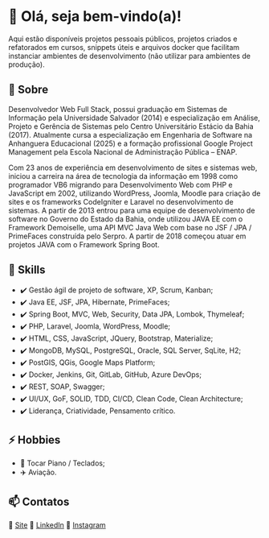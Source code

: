 # 👋 Olá, seja bem-vindo(a)!

Aqui estão disponíveis projetos pessoais públicos, projetos criados e refatorados em cursos, snippets úteis e arquivos docker que facilitam instanciar ambientes de desenvolvimento (não utilizar para ambientes de produção).

## 🙂 Sobre

Desenvolvedor Web Full Stack, possui graduação em Sistemas de Informação pela Universidade Salvador (2014) e especialização em Análise, Projeto e Gerência de Sistemas pelo Centro Universitário Estácio da Bahia (2017). Atualmente cursa a especialização em Engenharia de Software na Anhanguera Educacional (2025) e a formação profissional Google Project Management pela Escola Nacional de Administração Pública – ENAP.

Com 23 anos de experiência em desenvolvimento de sites e sistemas web, iniciou a carreira na área de tecnologia da informação em 1998 como programador VB6 migrando para Desenvolvimento Web com PHP e JavaScript em 2002, utilizando WordPress, Joomla, Moodle para criação de sites e os frameworks CodeIgniter e Laravel no desenvolvimento de sistemas. A partir de 2013 entrou para uma equipe de desenvolvimento de software no Governo do Estado da Bahia, onde utilizou JAVA EE com o Framework Demoiselle, uma API MVC Java Web com base no JSF / JPA / PrimeFaces construída pelo Serpro. A partir de 2018 começou atuar em projetos JAVA com o Framework Spring Boot.

## 🧰 Skills
- ✔️ Gestão ágil de projeto de software, XP, Scrum, Kanban;
- ✔️ Java EE, JSF, JPA, Hibernate, PrimeFaces;
- ✔️ Spring Boot, MVC, Web, Security, Data JPA, Lombok, Thymeleaf;
- ✔️ PHP, Laravel, Joomla, WordPress, Moodle;
- ✔️ HTML, CSS, JavaScript, JQuery, Bootstrap, Materialize;
- ✔️ MongoDB, MySQL, PostgreSQL, Oracle, SQL Server, SqLite, H2;
- ✔️ PostGIS, QGis, Google Maps Platform;
- ✔️ Docker, Jenkins, Git, GitLab, GitHub, Azure DevOps;
- ✔️ REST, SOAP, Swagger; 
- ✔️ UI/UX, GoF, SOLID, TDD, CI/CD, Clean Code, Clean Architecture;
- ✔️ Liderança, Criatividade, Pensamento crítico.

## ⚡ Hobbies
- 🎹 Tocar Piano / Teclados;
- ✈️ Aviação.

## 📫 Contatos
🔗 [Site](https://eduardobelem.com.br/)
🔗 [LinkedIn](https://www.linkedin.com/in/edumanoel/)
🔗 [Instagram](https://www.instagram.com/eduardobelemteclas/)
